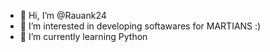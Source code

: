 - 👋 Hi, I’m @Rauank24
- 👀 I’m interested in developing softawares for MARTIANS :)
- 🌱 I’m currently learning Python


<!---
Rauank24/Rauank24 is a ✨ special ✨ repository because its `README.md` (this file) appears on your GitHub profile.
You can click the Preview link to take a look at your changes.
--->
